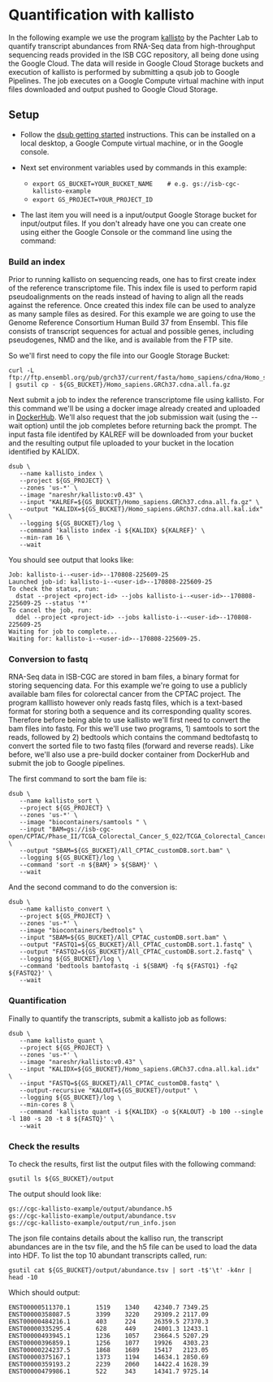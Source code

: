 # Quantification with kallisto

In the following example we use the program [kallisto](https://pachterlab.github.io/kallisto/about.html) by the Pachter Lab to quantify transcript abundances from RNA-Seq data from high-throughput sequencing reads provided in the ISB CGC repository, all being done using the Google Cloud.   The data will reside in Google Cloud Storage buckets and execution of kallisto is performed by submitting a qsub job to Google Pipelines.   The job executes on a Google Compute virtual machine with input files downloaded and output pushed to Google Cloud Storage.

## Setup

* Follow the [dsub getting started](https://github.com/googlegenomics/dsub/blob/master/README.md#getting-started)  instructions.  This can be installed on a local desktop, a Google Compute virtual machine, or in the Google console.
* Next  set environment variables used by commands in this example:

	* ```export GS_BUCKET=YOUR_BUCKET_NAME    # e.g. gs://isb-cgc-kallisto-example```
	* ```export GS_PROJECT=YOUR_PROJECT_ID```

* The last item you will need is a input/output Google Storage bucket for input/output files.  If you don't already have one you can create one using either the Google Console or the command line using the command:

### Build an index

Prior to running kallisto on sequencing reads, one has to first create index of the reference transcriptome file.  This index file is used to perform rapid pseudoalignments on the reads instead of having to align all the reads against the reference.  Once created this index file can be used to analyze as many sample files as desired.  For this example we are going to use the Genome Reference Consortium Human Build 37 from Ensembl.  This file consists of transcript sequences for actual and possible genes, including pseudogenes, NMD and the like, and is available from the FTP site.  

So we'll first need to copy the file into our Google Storage Bucket:
```
curl -L ftp://ftp.ensembl.org/pub/grch37/current/fasta/homo_sapiens/cdna/Homo_sapiens.GRCh37.cdna.all.fa.gz | gsutil cp - ${GS_BUCKET}/Homo_sapiens.GRCh37.cdna.all.fa.gz
```
Next submit a job to index the reference transcriptome file using kallisto.  For this command we'll be using a docker image already created and uploaded in [DockerHub](https://hub.docker.com/r/nareshr/kallisto/).  We'll also request that the job submission wait (using the --wait option) until the job completes before returning back the prompt.  The input fasta file identifed by KALREF will be downloaded from your bucket and the resulting output file uploaded to your bucket in the location identified by KALIDX.

```
dsub \
   --name kallisto_index \
   --project ${GS_PROJECT} \
   --zones 'us-*' \
   --image "nareshr/kallisto:v0.43" \
   --input "KALREF=${GS_BUCKET}/Homo_sapiens.GRCh37.cdna.all.fa.gz" \
   --output "KALIDX=${GS_BUCKET}/Homo_sapiens.GRCh37.cdna.all.kal.idx" \
   --logging ${GS_BUCKET}/log \
   --command 'kallisto index -i ${KALIDX} ${KALREF}' \
   --min-ram 16 \
   --wait
```

You should see output that looks like:

```
Job: kallisto-i--<user-id>--170808-225609-25
Launched job-id: kallisto-i--<user-id>--170808-225609-25
To check the status, run:
  dstat --project <project-id> --jobs kallisto-i--<user-id>--170808-225609-25 --status '*'
To cancel the job, run:
  ddel --project <project-id> --jobs kallisto-i--<user-id>--170808-225609-25
Waiting for job to complete...
Waiting for: kallisto-i--<user-id>--170808-225609-25.
```

### Conversion to fastq

RNA-Seq data in ISB-CGC are stored in bam files, a binary format for storing sequencing data.  For this example we're going to use a publicly available bam files for colorectal cancer from the CPTAC project.  The program kalllisto however only reads fastq files, which is a text-based format for storing both a sequence and its corresponding quality scores.  Therefore before being able to use kallisto we'll first need to convert the bam files into fastq.  For this we'll use two
programs, 1) samtools to sort the reads, followed by 2) bedtools which contains the command bedtofastq to convert the sorted file to two fastq files (forward and reverse reads).  Like before, we'll also use a pre-build docker container from DockerHub and submit the job to Google pipelines.  

The first command to sort the bam file is:

```
dsub \
   --name kallisto_sort \
   --project ${GS_PROJECT} \
   --zones 'us-*' \
   --image "biocontainers/samtools " \
   --input "BAM=gs://isb-cgc-open/CPTAC/Phase_II/TCGA_Colorectal_Cancer_S_022/TCGA_Colorectal_Cancer_proBAM_PSM_genome_mapping_files/All_CPTAC_customDB.bam" \
   --output "SBAM=${GS_BUCKET}/All_CPTAC_customDB.sort.bam" \
   --logging ${GS_BUCKET}/log \
   --command 'sort -n ${BAM} > ${SBAM}' \
   --wait
```

And the second command to do the conversion is:

```
dsub \
   --name kallisto_convert \
   --project ${GS_PROJECT} \
   --zones 'us-*' \
   --image "biocontainers/bedtools" \
   --input "SBAM=${GS_BUCKET}/All_CPTAC_customDB.sort.bam" \
   --output "FASTQ1=${GS_BUCKET}/All_CPTAC_customDB.sort.1.fastq" \
   --output "FASTQ2=${GS_BUCKET}/All_CPTAC_customDB.sort.2.fastq" \
   --logging ${GS_BUCKET}/log \
   --command 'bedtools bamtofastq -i ${SBAM} -fq ${FASTQ1} -fq2 ${FASTQ2}' \
   --wait
```

### Quantification

Finally to quantify the transcripts, submit a kallisto job as follows:

```
dsub \
   --name kallisto_quant \
   --project ${GS_PROJECT} \
   --zones 'us-*' \
   --image "nareshr/kallisto:v0.43" \
   --input "KALIDX=${GS_BUCKET}/Homo_sapiens.GRCh37.cdna.all.kal.idx" \
   --input "FASTQ=${GS_BUCKET}/All_CPTAC_customDB.fastq" \
   --output-recursive "KALOUT=${GS_BUCKET}/output" \
   --logging ${GS_BUCKET}/log \
   --min-cores 8 \
   --command 'kallisto quant -i ${KALIDX} -o ${KALOUT} -b 100 --single -l 180 -s 20 -t 8 ${FASTQ}' \
   --wait
```

### Check the results

To check the results, first list the output files with the following command:

```
gsutil ls ${GS_BUCKET}/output
```

The output should look like:

```
gs://cgc-kallisto-example/output/abundance.h5
gs://cgc-kallisto-example/output/abundance.tsv
gs://cgc-kallisto-example/output/run_info.json
```

The json file contains details about the kalliso run, the transcript abundances are in the tsv file, and the h5 file can be used to load the data into HDF.  To list the top 10 abundant transcripts called, run:

```
gsutil cat ${GS_BUCKET}/output/abundance.tsv | sort -t$'\t' -k4nr | head -10
```

Which should output:

```
ENST00000511370.1       1519    1340    42340.7 7349.25
ENST00000358087.5       3399    3220    29309.2 2117.09
ENST00000484216.1       403     224     26359.5 27370.3
ENST00000335295.4       628     449     24001.3 12433.1
ENST00000493945.1       1236    1057    23664.5 5207.29
ENST00000396859.1       1256    1077    19926   4303.23
ENST00000224237.5       1868    1689    15417   2123.05
ENST00000375167.1       1373    1194    14634.1 2850.69
ENST00000359193.2       2239    2060    14422.4 1628.39
ENST00000479986.1       522     343     14341.7 9725.14
```

